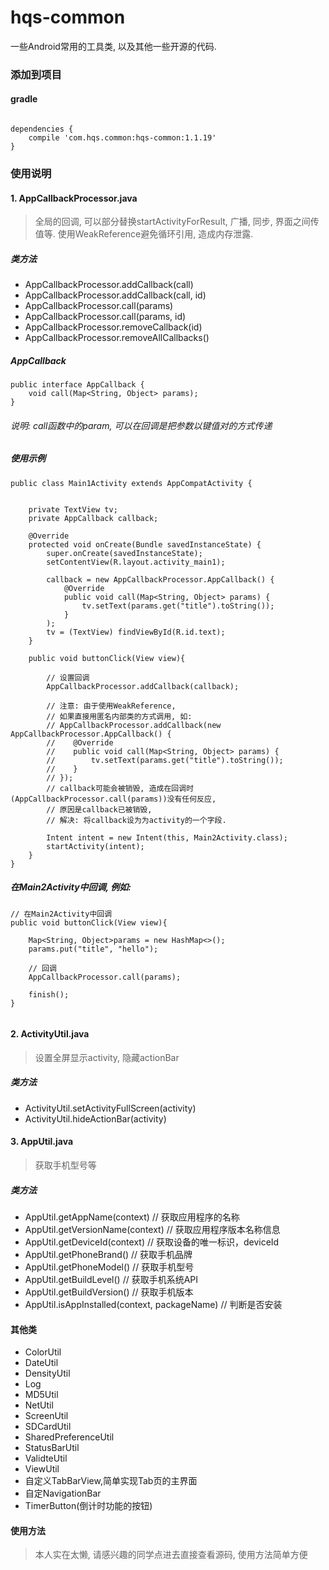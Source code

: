 # hqs-common
一些Android常用的工具类, 以及其他一些开源的代码.

### 添加到项目

#### gradle

```

dependencies {
    compile 'com.hqs.common:hqs-common:1.1.19'
}

```

### 使用说明

#### 1. AppCallbackProcessor.java
>  全局的回调, 可以部分替换startActivityForResult, 广播, 同步, 界面之间传值等. 使用WeakReference避免循环引用, 造成内存泄露.

##### 类方法
- AppCallbackProcessor.addCallback(call)
- AppCallbackProcessor.addCallback(call, id)
- AppCallbackProcessor.call(params)
- AppCallbackProcessor.call(params, id)
- AppCallbackProcessor.removeCallback(id)
- AppCallbackProcessor.removeAllCallbacks()
##### AppCallback


```
public interface AppCallback {
    void call(Map<String, Object> params);
}
```
###### 说明: call函数中的param, 可以在回调是把参数以键值对的方式传递

##### 使用示例


```
public class Main1Activity extends AppCompatActivity {


    private TextView tv;
    private AppCallback callback;

    @Override
    protected void onCreate(Bundle savedInstanceState) {
        super.onCreate(savedInstanceState);
        setContentView(R.layout.activity_main1);

        callback = new AppCallbackProcessor.AppCallback() {
            @Override
            public void call(Map<String, Object> params) {
                tv.setText(params.get("title").toString());
            }
        );
        tv = (TextView) findViewById(R.id.text);
    }

    public void buttonClick(View view){

        // 设置回调
        AppCallbackProcessor.addCallback(callback);

        // 注意: 由于使用WeakReference,
        // 如果直接用匿名内部类的方式调用, 如:
        // AppCallbackProcessor.addCallback(new  AppCallbackProcessor.AppCallback() {
        //    @Override
        //    public void call(Map<String, Object> params) {
        //        tv.setText(params.get("title").toString());
        //    }
        // });
        // callback可能会被销毁, 造成在回调时(AppCallbackProcessor.call(params))没有任何反应,
        // 原因是callback已被销毁,
        // 解决: 将callback设为为activity的一个字段.

        Intent intent = new Intent(this, Main2Activity.class);
        startActivity(intent);
    }
}
```
##### 在Main2Activity中回调, 例如:
```
// 在Main2Activity中回调
public void buttonClick(View view){

    Map<String, Object>params = new HashMap<>();
    params.put("title", "hello");

    // 回调
    AppCallbackProcessor.call(params);

    finish();
}


```

#### 2. ActivityUtil.java
> 设置全屏显示activity, 隐藏actionBar
##### 类方法
- ActivityUtil.setActivityFullScreen(activity)
- ActivityUtil.hideActionBar(activity)

#### 3. AppUtil.java
> 获取手机型号等
##### 类方法
- AppUtil.getAppName(context) // 获取应用程序的名称
- AppUtil.getVersionName(context) // 获取应用程序版本名称信息
- AppUtil.getDeviceId(context) // 获取设备的唯一标识，deviceId
- AppUtil.getPhoneBrand() // 获取手机品牌
- AppUtil.getPhoneModel() // 获取手机型号
- AppUtil.getBuildLevel() // 获取手机系统API
- AppUtil.getBuildVersion() // 获取手机版本
- AppUtil.isAppInstalled(context, packageName) // 判断是否安装

#### 其他类
- ColorUtil
- DateUtil
- DensityUtil
- Log
- MD5Util
- NetUtil
- ScreenUtil
- SDCardUtil
- SharedPreferenceUtil
- StatusBarUtil
- ValidteUtil
- ViewUtil
- 自定义TabBarView,简单实现Tab页的主界面
- 自定NavigationBar
- TimerButton(倒计时功能的按钮)

#### 使用方法

> 本人实在太懒, 请感兴趣的同学点进去直接查看源码, 使用方法简单方便
